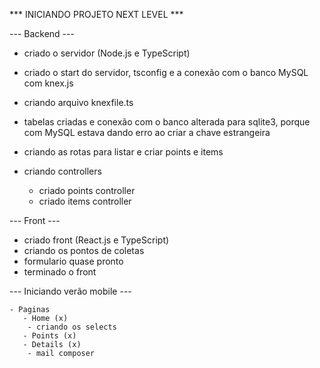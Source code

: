 *** INICIANDO PROJETO NEXT LEVEL ***

--- Backend ---

 - criado o servidor (Node.js e TypeScript)
 - criado o start do servidor, tsconfig e a conexão com o banco MySQL com knex.js
 - criando arquivo knexfile.ts

 - tabelas criadas e conexão com o banco alterada para sqlite3, porque com MySQL estava dando erro ao criar a chave estrangeira

 - criando as rotas para listar e criar points e items

 - criando controllers

    - criado points controller
    - criado items controller


--- Front ---

 - criado front (React.js e TypeScript)
 - criando os pontos de coletas
  - formulario quase pronto
 - terminado o front


 --- Iniciando verão mobile ---

    - Paginas 
       - Home (x)
        - criando os selects
       - Points (x)
       - Details (x)
        - mail composer
    